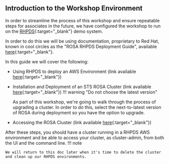 ## Introduction to the Workshop Environment

In order to streamline the process of this workshop and ensure repeatable steps for associates in the future, we have configured the workshop to run on the [RHPDS](https://demo.redhat.com/catalog){:target="_blank"} demo system. 

In order to do this we will be using documentation, proprietary to Red Hat, known in cool circles as the "ROSA RHPDS Deployment Guide", available [here](https://docs.google.com/document/d/1u9wDEWXlX8r5gJiUcjBoiVllDMCl9KvPyxJ8jOkuwcI/){:target="_blank"}.

In this guide we will cover the following:

- Using RHPDS to deploy an AWS Environment (link available [here](https://docs.google.com/document/d/1u9wDEWXlX8r5gJiUcjBoiVllDMCl9KvPyxJ8jOkuwcI/edit#heading=h.2ym2u1bfh9bh){:target="_blank"})
- Installation and Deployment of an STS ROSA Cluster (link available [here](https://docs.google.com/document/d/1u9wDEWXlX8r5gJiUcjBoiVllDMCl9KvPyxJ8jOkuwcI/edit#){:target="_blank"})
!!! warning "Do not choose the latest version"

    As part of this workshop, we're going to walk through the process of upgrading a cluster. In order to do this, select the next-to-latest version of ROSA during deployment so you have the option to upgrade.
- Accessing the ROSA Cluster (link available [here](https://docs.google.com/document/d/1u9wDEWXlX8r5gJiUcjBoiVllDMCl9KvPyxJ8jOkuwcI/edit#heading=h.w1lzwyhnr30q){:target="_blank"})

After these steps, you should have a cluster running in a RHPDS AWS environment and be able to access your cluster, as cluster-admin, from both the UI and the command line.
!!! note

    We will return to this doc later when it's time to delete the cluster and clean up our RHPDS environments. 
